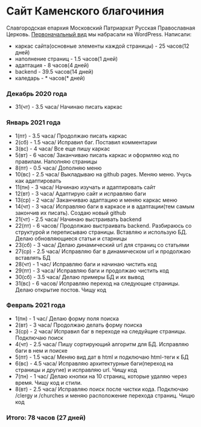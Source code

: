 # Сайт Каменского благочиния
Славгородская епархия Московский Патриархат Русская Православная Церковь.
[Первоначальный вид](http://altai-kamen.blagochin.ru/) мы набрасали на WordPress.
Написали:
 - каркас сайта(основные элементы каждой страницы) - 25 часов(12 дней)
 - наполнение страниц - 1.5 часов(1 дней)
 - адаптация - 8 часов(4 дней)
 - backend - 39.5 часов(14 дней)
 - каледарь - * часов(* дней)

### Декабрь 2020 года
 - 31(чт) - 3.5 часа/ Начинаю писать каркас

### Январь 2021 года
 - 1(пт) - 3.5 часа/ Продолжаю писать каркас
 - 2(сб) - 1.5 часа/ Исправил баг. Поставил комментарии
 - 3(вс) - 4 часа/ Все еще пишу каркас
 - 5(вт) - 6 часов/ Заканчиваю писать каркас и оформляю код по правилам. Наполняю страницы
 - 8(пт) - 0.5 часа/ Дополняю меню
 - 10(вс) - 2.5 часа/ Выкладываю на github pages. Меняю меню. Учусь как адаптировать
 - 11(пн) - 3 часа/ Начинаю изучать и адаптировать сайт
 - 12(вт) - 3 часа/ Адаптирую сайт и исправляю баги
 - 13(ср) - 2 часа/ Заканчиваю адаптацию и меняю каркас меню
 - 14(чт) - 3 часа/ Исправляю баги в каркасе и в адаптации(тем самым закончив их писать). Создаю новый github
 - 21(чт) - 2.5 часа/ Начинаю выстраивать backend
 - 22(пт) - 6 часов/ Продолжаю выстраивать backend. Разбираюсь со структурой и переписываю страницы. Вставляю и использую БД. Делаю обновляющиеся статьи и старницы
 - 23(сб) - 3 часа/ Делаю динамический url для страниц со статьями
 - 27(ср) - 2.5 часа/ Исправляю баг в динамическом url и продолжаю вставлять БД
 - 28(чт) - 1 час/ Исправляю баги и начинаю чистить код
 - 29(пт) - 3 часа/ Исправляю баги и продолжаю чистить код
 - 30(сб) - 3.5 часа/ Делаю примеры БД и их вывод
 - 31(вс) - 6 часов/ Исправляю переход на следующие страницы. Делаю открытие постов. Чищу код

### Февраль 2021 года
 - 1(пн) - 1 час/ Делаю форму поля поиска
 - 2(вт) - 3 часа/ Продолжаю делать форму поиска
 - 3(ср) - 2 часа/ Исправил баг в переходе на следуйщие страницы. Подключаю поиск
 - 4(чт) - 2.5 часа/ Пишу сортирующий алгоритм для БД. Исправляю баги в нем и поиске
 - 5(пт) - 1.5 часа/ Меняю вид дат в html и подключаю html-теги к БД
 - 6(вс) - 4.5 часа/ Исправляю архитектурные баги(переход на страницы и другие) и исправляю url. Чищу код
 - 7(пн) - 1 час/ Делаю кнопки на 10 страниц, которые удаляю через время. Чищу код и стили.
 - 8(вт) - 2.5 часа/ Исправляю поиск после чистки кода. Подключаю /clergy и /churches и меняю расположение перехода страниц. Чищю код


### Итого: 78 часов (27 дней)
